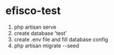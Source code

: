 # efisco-test

1. php artisan serve
2. create database 'test'
3. create .env file and fill database config 
4. php artisan migrate --seed
